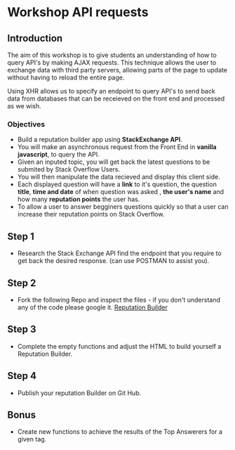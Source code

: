 # Workshop API requests 

## Introduction 

The aim of this workshop is to give students an understanding of how to query API's by making AJAX requests. This technique allows the user to exchange data with third party servers, allowing parts of the page to update without having to reload the entire page. 

Using XHR allows us to specify an endpoint to query API's to send back data from databases that can be receieved on the front end and processed as we wish. 

### Objectives

- Build a reputation builder app using **StackExchange API**. 
- You will make an asynchronous request from the Front End in **vanilla javascript**, to query the API.
- Given an inputed topic, you will get back the latest questions to be submited by Stack Overflow Users. 
- You will then manipulate the data recieved and display this client side. 
- Each displayed question will have a **link** to it's question, the question **title**, **time and date** of when question was asked , **the user's name** and how many **reputation points** the user has.
- To allow a user to answer begginers questions quickly so that a user can increase their reputation points on Stack Overflow. 


## Step 1 
- Research the Stack Exchange API find the endpoint that you require to get back the desired response. (can use POSTMAN to assist you). 

## Step 2 
- Fork the following Repo and inspect the files - if you don't understand any of the code please google it. [Reputation Builder](https://github.com/tormod17/Reputation-Builder)

## Step 3 
- Complete the empty functions and adjust the HTML to build yourself a Reputation Builder. 

## Step 4
- Publish your reputation Builder on Git Hub. 

## Bonus
- Create new functions to achieve the results of the Top Answerers for a given tag. 











